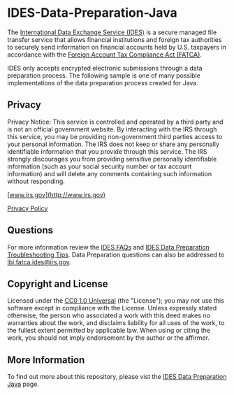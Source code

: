 # IDES-Data-Preparation-Java
The [International Data Exchange Service (IDES)](https://www.irs.gov/businesses/corporations/international-data-exchange-service) is a secure managed file transfer service that allows financial institutions and foreign tax authorities to securely send information on financial accounts held by U.S. taxpayers in accordance with the [Foreign Account Tax Compliance Act (FATCA)](https://www.irs.gov/businesses/corporations/foreign-account-tax-compliance-act-fatca). 

IDES only accepts encrypted electronic submissions through a data preparation process. The following sample is one of many possible implementations of the data preparation process created for Java. 

## Privacy
Privacy Notice: This service is controlled and operated by a third party and is not an official government website. By interacting with the IRS through this service, you may be providing non-government third parties access to your personal information. The IRS does not keep or share any personally identifiable information that you provide through this service. The IRS strongly discourages you from providing sensitive personally identifiable information (such as your social security number or tax account information) and will delete any comments containing such information without responding.

[www.irs.gov](http://www.irs.gov)

[Privacy Policy](http://www.irs.gov/privacy)
 
## Questions
For more information review the [IDES FAQs](http://www.irs.gov/Businesses/Corporations/FATCA-IDES-Technical-FAQs) and [IDES Data Preparation Troubleshooting Tips](https://www.irs.gov/businesses/corporations/ides-data-transmission-and-file-preparation). Data Preparation questions can also be addressed to lbi.fatca.ides@irs.gov.

## Copyright and License 
Licensed under the [CC0 1.0 Universal](/LICENSE) (the "License"); you may not use this software except in compliance with the License. Unless expressly stated otherwise, the person who associated a work with this deed makes no warranties about the work, and disclaims liability for all uses of the work, to the fullest extent permitted by applicable law. When using or citing the work, you should not imply endorsement by the author or the affirmer.

## More Information 
To find out more about this repository, please vist the [IDES Data Preparation Java](http://irsgov.github.io/IDES-Data-Preparation-Java) page.
